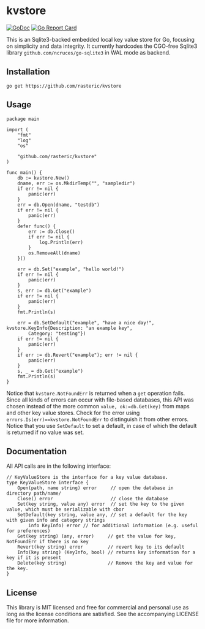 # kvstore

[![GoDoc](https://godoc.org/github.com/rasteric/kvstore/go?status.svg)](https://godoc.org/github.com/rasteric/kvstore)
[![Go Report Card](https://goreportcard.com/badge/github.com/rasteric/kvstore)](https://goreportcard.com/report/github.com/rasteric/kvstore)

This is an Sqlite3-backed embedded local key value store for Go, focusing on simplicity and data integrity. It currently hardcodes the CGO-free Sqlite3 library `github.com/ncruces/go-sqlite3` in WAL mode as backend.

## Installation

`go get https://github.com/rasteric/kvstore`

## Usage 

```
package main

import (
	"fmt"
	"log"
	"os"

	"github.com/rasteric/kvstore"
)

func main() {
	db := kvstore.New()
	dname, err := os.MkdirTemp("", "sampledir")
	if err != nil {
		panic(err)
	}
	err = db.Open(dname, "testdb")
	if err != nil {
		panic(err)
	}
	defer func() {
		err := db.Close()
		if err != nil {
			log.Println(err)
		}
		os.RemoveAll(dname)
	}()

	err = db.Set("example", "hello world!")
	if err != nil {
		panic(err)
	}
	s, err := db.Get("example")
	if err != nil {
		panic(err)
	}
	fmt.Println(s)

	err = db.SetDefault("example", "have a nice day!", kvstore.KeyInfo{Description: "an example key",
		Category: "testing"})
	if err != nil {
		panic(err)
	}
	if err := db.Revert("example"); err != nil {
		panic(err)
	}
	s, _ = db.Get("example")
	fmt.Println(s)
}
```

Notice that `kvstore.NotFoundErr` is returned when a `get` operation fails. Since all kinds of errors can occur with file-based databases, this API was chosen instead of the more common `value, ok:=db.Get(key)` from maps and other key value stores. Check for the error using `errors.Is(err)==kvstore.NotFoundErr` to distinguish it from other errors. Notice that you use `SetDefault` to set a default, in case of which the default is returned if no value was set.

## Documentation

All API calls are in the following interface:

```
// KeyValueStore is the interface for a key value database.
type KeyValueStore interface {
	Open(path, name string) error     // open the database in directory path/name/
	Close() error                     // close the database
	Set(key string, value any) error  // set the key to the given value, which must be serializable with cbor
	SetDefault(key string, value any, // set a default for the key with given info and category strings
		info KeyInfo) error // for additional information (e.g. useful for preferences)
	Get(key string) (any, error)     // get the value for key, NotFoundErr if there is no key
	Revert(key string) error         // revert key to its default
	Info(key string) (KeyInfo, bool) // returns key information for a key if it is present
	Delete(key string)               // Remove the key and value for the key.
}
```

## License

This library is MIT licensed and free for commercial and personal use as long as the license conditions are satisfied. See the accompanying LICENSE file for more information.

